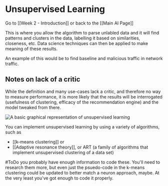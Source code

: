 # Unsupervised Learning

Go to [[Week 2 - Introduction]] or back to the [[Main AI Page]]

This is where you allow the algorithm to parse unlabled data and it will find patterns and clusters in the data, labelling it based on similarities, closeness, etc. Data science techniques can then be applied to make meaning of these results. 

An example of this would be to find baseline and malicious traffic in network traffic.

## Notes on lack of a critic

While the definition and many use-cases lack a critic, and therefore no way to measure performance, it is more likely that the results will be interrogated (usefulness of clustering, efficacy of the recommendation engine) and the model tweaked from there. 

![A basic graphical representation of unsupervised learning](https://i.imgur.com/UP6L6QJ.png)

You can implement unsupervised learning by using a variety of algorithms, such as 
- [[k-means clustering]] or 
- [[Adaptive resonance theory]], or ART (a family of algorithms that implement unsupervised clustering of a data set)

#ToDo you probably have enough information to code these. You'll need to research them more, but even just the psuedo-code in the k-means clustering could be updated to better match a neuron approach, maybe. At the very least you've got enough to code it properly.